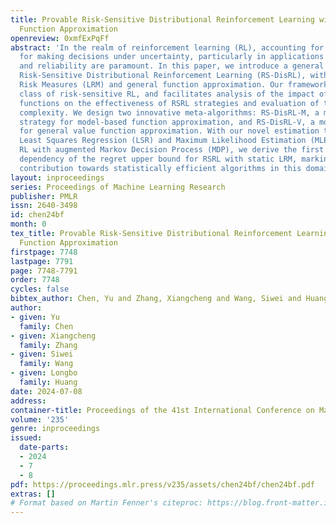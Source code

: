 ```yaml
---
title: Provable Risk-Sensitive Distributional Reinforcement Learning with General
  Function Approximation
openreview: 0xmfExPqFf
abstract: 'In the realm of reinforcement learning (RL), accounting for risk is crucial
  for making decisions under uncertainty, particularly in applications where safety
  and reliability are paramount. In this paper, we introduce a general framework on
  Risk-Sensitive Distributional Reinforcement Learning (RS-DisRL), with static Lipschitz
  Risk Measures (LRM) and general function approximation. Our framework covers a broad
  class of risk-sensitive RL, and facilitates analysis of the impact of estimation
  functions on the effectiveness of RSRL strategies and evaluation of their sample
  complexity. We design two innovative meta-algorithms: RS-DisRL-M, a model-based
  strategy for model-based function approximation, and RS-DisRL-V, a model-free approach
  for general value function approximation. With our novel estimation techniques via
  Least Squares Regression (LSR) and Maximum Likelihood Estimation (MLE) in distributional
  RL with augmented Markov Decision Process (MDP), we derive the first $\widetilde{\mathcal{O}}(\sqrt{K})$
  dependency of the regret upper bound for RSRL with static LRM, marking a pioneering
  contribution towards statistically efficient algorithms in this domain.'
layout: inproceedings
series: Proceedings of Machine Learning Research
publisher: PMLR
issn: 2640-3498
id: chen24bf
month: 0
tex_title: Provable Risk-Sensitive Distributional Reinforcement Learning with General
  Function Approximation
firstpage: 7748
lastpage: 7791
page: 7748-7791
order: 7748
cycles: false
bibtex_author: Chen, Yu and Zhang, Xiangcheng and Wang, Siwei and Huang, Longbo
author:
- given: Yu
  family: Chen
- given: Xiangcheng
  family: Zhang
- given: Siwei
  family: Wang
- given: Longbo
  family: Huang
date: 2024-07-08
address:
container-title: Proceedings of the 41st International Conference on Machine Learning
volume: '235'
genre: inproceedings
issued:
  date-parts:
  - 2024
  - 7
  - 8
pdf: https://proceedings.mlr.press/v235/assets/chen24bf/chen24bf.pdf
extras: []
# Format based on Martin Fenner's citeproc: https://blog.front-matter.io/posts/citeproc-yaml-for-bibliographies/
---
```

